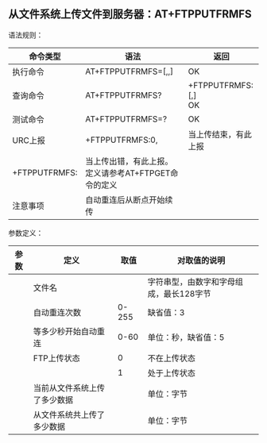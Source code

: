 ## 从文件系统上传文件到服务器：AT+FTPPUTFRMFS

语法规则：

| 命令类型             | 语法                                                         | 返回                                        |
| -------------------- | ------------------------------------------------------------ | ------------------------------------------- |
| 执行命令             | AT+FTPPUTFRMFS=<filepath>[,<num>,<time>]                     | OK                                          |
| 查询命令             | AT+FTPPUTFRMFS?                                              | +FTPPUTFRMFS: <status>[,<putLength>] <br>OK |
| 测试命令             | AT+FTPPUTFRMFS=?                                             | OK                                          |
| URC上报              | +FTPPUTFRMFS:0,<totalLength>                                 | 当上传结束，有此上报                        |
| +FTPPUTFRMFS:<error> | 当上传出错，有此上报。<error>定义请参考AT+FTPGET命令的<error>定义 |                                             |
| 注意事项             | 自动重连后从断点开始续传                                     |                                             |

 

参数定义：

| 参数          | 定义                         | 取值  | 对取值的说明                            |
| ------------- | ---------------------------- | ----- | --------------------------------------- |
| <filepath>    | 文件名                       |       | 字符串型，由数字和字母组成，最长128字节 |
| <num>         | 自动重连次数                 | 0-255 | 缺省值：3                               |
| <time>        | 等多少秒开始自动重连         | 0-60  | 单位：秒，缺省值：5                     |
| <status>      | FTP上传状态                  | 0     | 不在上传状态                            |
|               |                              | 1     | 处于上传状态                            |
| <putLength>   | 当前从文件系统上传了多少数据 |       | 单位：字节                              |
| <totalLength> | 从文件系统共上传了多少数据   |       | 单位：字节                              |
